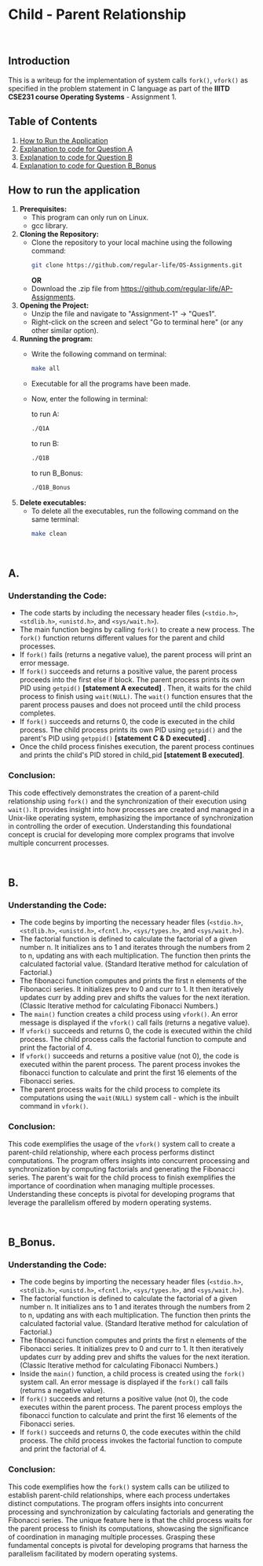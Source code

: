 # Child - Parent Relationship

<br />

## Introduction
This is a writeup for the implementation of system calls `fork()`, `vfork()` as specified in the problem statement in C language as part of the **IIITD CSE231 course Operating Systems** - Assignment 1.

## Table of Contents
1. [How to Run the Application](#how-to-run-the-application)
2. [Explanation to code for Question A](#a)
3. [Explanation to code for Question B](#a)
4. [Explanation to code for Question B_Bonus](#b_bonus)

## How to run the application
1. **Prerequisites:**
   - This program can only run on Linux.
   - gcc library.
2. **Cloning the Repository:**
   - Clone the repository to your local machine using the following command:
     ```bash
     git clone https://github.com/regular-life/OS-Assignments.git
     ```
     **OR**
   - Download the .zip file from https://github.com/regular-life/AP-Assignments.
3. **Opening the Project:**
   - Unzip the file and navigate to "Assignment-1" -> "Ques1".
   - Right-click on the screen and select "Go to terminal here" (or any other similar option).
4. **Running the program:**
   - Write the following command on terminal:
     ```bash
     make all
     ```
   - Executable for all the programs have been made.
   - Now, enter the following in terminal:
     
     to run A:
     ```bash
     ./Q1A
     ```
     to run B:
     ```bash
     ./Q1B
     ```
     to run B_Bonus:
     ```bash
     ./Q1B_Bonus
     ```
5. **Delete executables:**
   - To delete all the executables, run the following command on the same terminal:
     ```bash
     make clean
     ```

<br />

## A.
### Understanding the Code:
- The code starts by including the necessary header files (`<stdio.h>`, `<stdlib.h>`, `<unistd.h>`, and `<sys/wait.h>`).
- The main function begins by calling `fork()` to create a new process. The `fork()` function returns different values for the parent and child processes.
- If `fork()` fails (returns a negative value), the parent process will print an error message.
- If `fork()` succeeds and returns a positive value, the parent process proceeds into the first else if block. The parent process prints its own PID using `getpid()` **[statement A executed]** . Then, it waits for the child process to finish using `wait(NULL)`. The `wait()` function ensures that the parent process pauses and does not proceed until the child process completes.
- If `fork()` succeeds and returns 0, the code is executed in the child process. The child process prints its own PID using `getpid()` and the parent's PID using `getppid()` **[statement C & D executed]** .
- Once the child process finishes execution, the parent process continues and prints the child's PID stored in child_pid **[statement B executed]**.


### Conclusion:
This code effectively demonstrates the creation of a parent-child relationship using `fork()` and the synchronization of their execution using `wait()`. It provides insight into how processes are created and managed in a Unix-like operating system, emphasizing the importance of synchronization in controlling the order of execution. Understanding this foundational concept is crucial for developing more complex programs that involve multiple concurrent processes.

<br />

## B.
### Understanding the Code:
- The code begins by importing the necessary header files (`<stdio.h>`, `<stdlib.h>`, `<unistd.h>`, `<fcntl.h>`, `<sys/types.h>`, and `<sys/wait.h>`).
- The factorial function is defined to calculate the factorial of a given number n. It initializes ans to 1 and iterates through the numbers from 2 to n, updating ans with each multiplication. The function then prints the calculated factorial value. (Standard Iterative method for calculation of Factorial.)
- The fibonacci function computes and prints the first n elements of the Fibonacci series. It initializes prev to 0 and curr to 1. It then iteratively updates curr by adding prev and shifts the values for the next iteration. (Classic Iterative method for calculating Fibonacci Numbers.)
- The `main()` function creates a child process using `vfork()`. An error message is displayed if the `vfork()` call fails (returns a negative value).
- If `vfork()` succeeds and returns 0, the code is executed within the child process. The child process calls the factorial function to compute and print the factorial of 4.
- If `vfork()` succeeds and returns a positive value (not 0), the code is executed within the parent process. The parent process invokes the fibonacci function to calculate and print the first 16 elements of the Fibonacci series.
- The parent process waits for the child process to complete its computations using the `wait(NULL)` system call - which is the inbuilt command in `vfork()`.
      
### Conclusion:
This code exemplifies the usage of the `vfork()` system call to create a parent-child relationship, where each process performs distinct computations. The program offers insights into concurrent processing and synchronization by computing factorials and generating the Fibonacci series. The parent's wait for the child process to finish exemplifies the importance of coordination when managing multiple processes. Understanding these concepts is pivotal for developing programs that leverage the parallelism offered by modern operating systems.


<br />

## B_Bonus.
### Understanding the Code:
- The code begins by importing the necessary header files (`<stdio.h>`, `<stdlib.h>`, `<unistd.h>`, `<fcntl.h>`, `<sys/types.h>`, and `<sys/wait.h>`).
- The factorial function is defined to calculate the factorial of a given number n. It initializes ans to 1 and iterates through the numbers from 2 to n, updating ans with each multiplication. The function then prints the calculated factorial value. (Standard Iterative method for calculation of Factorial.)
- The fibonacci function computes and prints the first n elements of the Fibonacci series. It initializes prev to 0 and curr to 1. It then iteratively updates curr by adding prev and shifts the values for the next iteration. (Classic Iterative method for calculating Fibonacci Numbers.)
- Inside the `main()` function, a child process is created using the `fork()` system call. An error message is displayed if the `fork()` call fails (returns a negative value).
- If `fork()` succeeds and returns a positive value (not 0), the code executes within the parent process. The parent process employs the fibonacci function to calculate and print the first 16 elements of the Fibonacci series.
- If `fork()` succeeds and returns 0, the code executes within the child process. The child process invokes the factorial function to compute and print the factorial of 4.
      
### Conclusion:
This code exemplifies how the `fork()` system calls can be utilized to establish parent-child relationships, where each process undertakes distinct computations. The program offers insights into concurrent processing and synchronization by calculating factorials and generating the Fibonacci series. The unique feature here is that the child process waits for the parent process to finish its computations, showcasing the significance of coordination in managing multiple processes. Grasping these fundamental concepts is pivotal for developing programs that harness the parallelism facilitated by modern operating systems.
